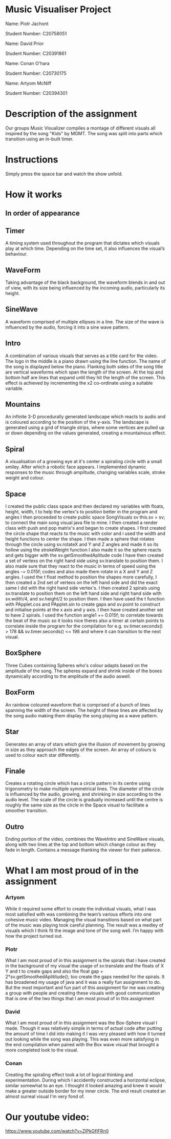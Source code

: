 # Music Visualiser Project

Name: Piotr Jachont

Student Number: C20758051

Name: David Prior

Student Number: C20391861

Name: Conan O'hara

Student Number: C20730175

Name: Artyom McNiff

Student Number: C20394301

# Description of the assignment
Our groups Music Visualizer compiles a montage of different visuals all inspired by the song "Kids" by MGMT. The song was split into parts which transition using an in-built timer. 

# Instructions
Simply press the space bar and watch the show unfold.

# How it works
## In order of appearance
## Timer
A timing system used throughout the program that dictates which visuals play at which time. Depending on the time set, it also influences the visual’s behaviour. 
## WaveForm
Taking advantage of the black background, the waveform blends in and out of view, with its size being influenced by the incoming audio, particularly its height.
## SineWave
A waveform comprised of multiple ellipses in a line. The size of the wave is influenced by the audio, forcing it into a sine wave pattern.
## Intro
A combination of various visuals that serves as a title card for the video. The logo in the middle is a piano drawn using the line function.  The name of the song is displayed below the piano. Flanking both sides of the song title are vertical waveforms which span the length of the screen.
At the top and bottom half are lines that expand until they hit the length of the screen. This effect is achieved by incrementing the x2 co-ordinate using a suitable variable.
## Mountains
An infinite 3-D procedurally generated landscape which reacts to audio and is coloured according to the position of the y-axis. The landscape is generated using a grid of triangle strips, where some vertices are pulled up or down depending on the values generated, creating a mountainous effect.
## Spiral
A visualisation of a growing eye at it's center a spiraling circle with a small smiley. After which a robotic face appears. 
I implemented dynamic responses to the music through ampiltude, changing variables scale, stroke weight and colour. 
## Space
I created the public class space and then declared my variables with floats, height, width, t to help the vertex's to position better in the program and angles
I then proceeded to create public space SongVisuals sv this.sv = sv; to connect the main song visual java file to mine.
I then created a render class with push and pop matrix's and began to create shapes.
I first created the circle shape that reacts to the music with color and i used the width and height functions to center the shape.
I then made a sphere that rotates through the circle using sv.rotateX and Y and Z angles and made it so its hollow using the strokeWeight
function I also made it so the sphere reacts and gets bigger with the sv.getSmoothedAplitude code
I have then created a set of vertexs on the right hand side using sv.translate to position them. I also made sure that they
react to the music in terms of speed using the angles -= 0.015f; codes and also made them rotate in a X and Y and Z angles.
I used the t float method to position the shapes more carefully, I then created a 2nd set of vertexs on the left hand side
and did the exact same I did with the right hand side vertex's. I then created 2 spirals using sv.translate to position them
on the left hand side and right hand side with sv.wdith/4, and sv.height/2 to position them. I then have used the t function with
PApplet.cos and PApplet.sin to create gaps and sv.point to construct and initialise points at the x axis and y axis. I then have
created another set to have 2 spirals. I used the function angle1 += 0.015f; to correlate towards the beat of the music so it looks nice
theres also a timer at certain points to correlate inside the program for the compilation for e.g. sv.timer.seconds() > 178 && sv.timer.seconds() <= 198
and where it can transition to the next visual.

## BoxSphere
Three Cubes containing Spheres who's colour adapts based on the amplitude of the song. The spheres expand and shrink inside of the boxes dynamically according to the amplitude of the audio aswell.
## BoxForm
An rainbow coloured waveform that is comprised of a bunch of lines spanning the width of the screen. The height of these lines are affected by the song audio making them display the song playing as a wave pattern.
## Star
Generates an array of stars which give the illusion of movement by growing in size as they approach the edges of the screen. An array of colours is used to colour each star differently.
## Finale
Creates a rotating circle which has a circle pattern in its centre using trigonometry to make multiple symmetrical lines. The diameter of the circle is influenced by the audio, growing, and shrinking in size according to the audio level. The scale of the circle is gradually increased until the centre is roughly the same size as the circle in the Space visual to facilitate a smoother transition. 
## Outro
Ending portion of the video, combines the WaveIntro and SineWave visuals, along with two lines at the top and bottom which change colour as they fade in length. Contains a message thanking the viewer for their patience. 

# What I am most proud of in the assignment
### Artyom
While it required some effort to create the individual visuals, what I was most satisfied with was combining the team’s various efforts into one cohesive music video. Managing the visual transitions based on what part of the music was playing took careful planning. The result was a medley of visuals which I think fit the image and tone of the song well. I’m happy with how the project turned out.

### Piotr
What I am most proud of in this assignment is the spirals that i have created in the background of my visual the usage of sv.translate and the floats of X Y and t to create gaps
and also the float gap = 2*sv.getSmoothedAplititude(); too create the gaps needed for the spirals.
It has broadened my usage of java and it was a really fun assignment to do. But the most important and fun part of this assignment for me was creating a group with people and
creating these visuals with good communication that is one of the two things that I am most proud of in this assignment 

### David
What I am most proud of in this assignment was the Box-Sphere visual I made. Though it was relatively simple in terms of actual code after putting the amount of time I did into making it I was very pleased with how it turned out looking while the song was playing. This was even more satisfying in the end compilation when paired with the Box wave visual that brought a more completed look to the visual.

### Conan
Creating the spiraling effect took a lot of logical thinking and experimentation. During which I accidently constructed a horizontal eclipse, similar somewhat to an eye. I thought it looked amazing and knew it would make a greater outside border for my inner circle. The end result created an almost surreal visual I'm very fond of.

# Our youtube video:

https://www.youtube.com/watch?v=ZlPkGflFRn0

